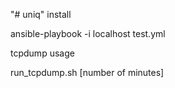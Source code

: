 "# uniq" 
install 

 ansible-playbook -i localhost test.yml
 
 
 tcpdump usage 
 
 
 run_tcpdump.sh [number of minutes]